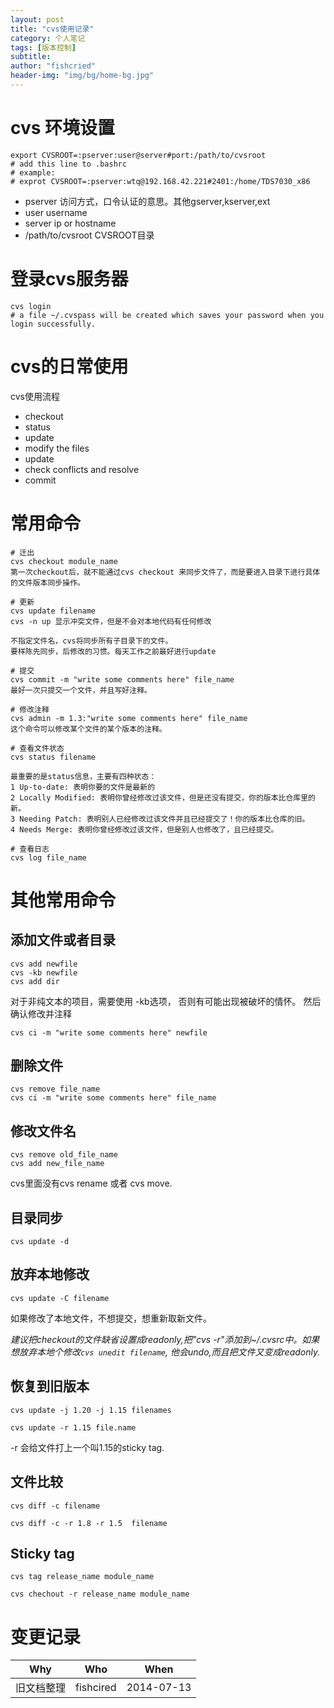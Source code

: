 ```yaml
---
layout: post
title: "cvs使用记录"
category: 个人笔记
tags: [版本控制]
subtitle:
author: "fishcried"
header-img: "img/bg/home-bg.jpg"
---
```


#  cvs 环境设置

	export CVSROOT=:pserver:user@server#port:/path/to/cvsroot
	# add this line to .bashrc
	# example:
	# exprot CVSROOT=:pserver:wtq@192.168.42.221#2401:/home/TDS7030_x86

* pserver 访问方式，口令认证的意思。其他gserver,kserver,ext
* user  username
* server ip or hostname
* /path/to/cvsroot CVSROOT目录

#  登录cvs服务器 

	cvs login
	# a file ~/.cvspass will be created which saves your password when you login successfully.

#  cvs的日常使用 

cvs使用流程
- checkout 
- status
- update
- modify the files 
- update
- check conflicts and resolve
- commit
 
#  常用命令 

	# 迁出
	cvs checkout module_name
	第一次checkout后，就不能通过cvs checkout 来同步文件了，而是要进入目录下进行具体的文件版本同步操作。
	
	# 更新
	cvs update filename
	cvs -n up 显示冲突文件，但是不会对本地代码有任何修改
	
	不指定文件名，cvs将同步所有子目录下的文件。
	要样陈先同步，后修改的习惯。每天工作之前最好进行update
	
	# 提交
	cvs commit -m "write some comments here" file_name
	最好一次只提交一个文件，并且写好注释。
	
	# 修改注释
	cvs admin -m 1.3:"write some comments here" file_name
	这个命令可以修改某个文件的某个版本的注释。
	
	# 查看文件状态 
	cvs status filename
	
	最重要的是status信息，主要有四种状态：
	1 Up-to-date: 表明你要的文件是最新的
	2 Locally Modified: 表明你曾经修改过该文件，但是还没有提交，你的版本比仓库里的新。
	3 Needing Patch: 表明别人已经修改过该文件并且已经提交了！你的版本比仓库的旧。
	4 Needs Merge: 表明你曾经修改过该文件，但是别人也修改了，且已经提交。
	
	# 查看日志
	cvs log file_name 

#  其他常用命令 
 
##  添加文件或者目录 

	cvs add newfile
	cvs -kb newfile
	cvs add dir

对于非纯文本的项目，需要使用 -kb选项， 否则有可能出现被破坏的情怀。
然后确认修改并注释

	cvs ci -m "write some comments here" newfile

##  删除文件 

	cvs remove file_name
	cvs ci -m "write some comments here" file_name
 
##   修改文件名 

	cvs remove old_file_name
	cvs add new_file_name

cvs里面没有cvs rename 或者 cvs move.
    
##  目录同步 

	cvs update -d
  
##  放弃本地修改 

	cvs update -C filename

如果修改了本地文件，不想提交，想重新取新文件。
    
*建议把checkout的文件缺省设置成readonly,把"cvs -r"添加到~/.cvsrc中。如果想放弃本地个修改`cvs unedit filename`, 他会undo,而且把文件又变成readonly.*
    
##  恢复到旧版本 

	cvs update -j 1.20 -j 1.15 filenames

	cvs update -r 1.15 file.name

-r 会给文件打上一个叫1.15的sticky tag.
    
##  文件比较 

	cvs diff -c filename

	cvs diff -c -r 1.8 -r 1.5  filename
  
##  Sticky tag 

	cvs tag release_name module_name

	cvs chechout -r release_name module_name

# 变更记录

|Why | Who | When |
|----|-----|------|
|旧文档整理|fishcired|2014-07-13 |
